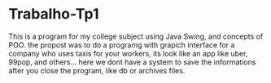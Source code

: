 # Trabalho-Tp1
This is a program for my college subject using Java Swing, and concepts of POO.
the propost was to do a programg with grapich interface for a company who uses taxis for your workers, its look like an app like uber, 99pop, and others...
here we dont have a system to save the informations after you close the program, like db or archives files.
